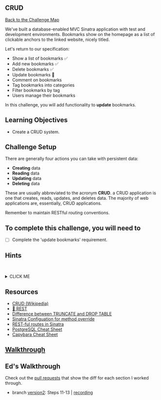 ## CRUD

[Back to the Challenge Map](00_challenge_map.md#challenges)

We've built a database-enabled MVC Sinatra application with test and development environments. Bookmarks show on the homepage as a list of clickable anchors to the linked website, nicely titled.

Let's return to our specification:

* Show a list of bookmarks :white_check_mark:
* Add new bookmarks :white_check_mark:
* Delete bookmarks :white_check_mark:
* Update bookmarks :construction:
* Comment on bookmarks
* Tag bookmarks into categories
* Filter bookmarks by tag
* Users manage their bookmarks

In this challenge, you will add functionality to **update** bookmarks.

## Learning Objectives

* Create a CRUD system.

## Challenge Setup

There are generally four actions you can take with persistent data:

- **Creating** data
- **Reading** data
- **Updating** data
- **Deleting** data

These are usually abbreviated to the acronym **CRUD**. a CRUD application is one that creates, reads, updates, and deletes data. The majority of web applications are, essentially, CRUD applications.

Remember to maintain RESTful routing conventions.

## To complete this challenge, you will need to

- [ ] Complete the 'update bookmarks' requirement.

## Hints
&nbsp;<details><summary>CLICK ME</summary>
- You'll likely need to write the method `Bookmark.update`.  
- You'll probably want a `Bookmark.find` method in order to retrieve the specific Bookmark you want to update.
- You could make use of the [SQL WHERE keyword](https://www.w3schools.com/sql/sql_where.asp) to retrieve the correct Bookmark.
- In order to keep your routes RESTful, you may want to make use of Sinatra's [named parameters](http://sinatrarb.com/intro.html) - you'll need to need to enable `method_override` to use this feature.
- If the feature tests are failing because there is no bookmark with an `id` of `1`, this might be because of how you are cleaning the database between your tests. Check to see whether you are using `TRUNCATE` or `DROP TABLE`. The resources below includes an explanation of the differences between these actions.
&nbsp;</details>

## Resources

* [CRUD (Wikipedia)](https://en.wikipedia.org/wiki/Create,_read,_update_and_delete)
* [:pill: REST](../pills/rest.md)
* [Difference between TRUNCATE and DROP TABLE](https://stackoverflow.com/questions/135653/difference-between-drop-table-and-truncate-table)
* [Sinatra Configuation for method override](http://sinatrarb.com/configuration.html)
* [REST-ful routes in Sinatra](https://learn.co/lessons/sinatra-restful-routes-readme)
* [PostgreSQL Cheat Sheet](http://www.postgresqltutorial.com/postgresql-cheat-sheet/)
* [Capybara Cheat Sheet](https://gist.github.com/cmkoller/0d3b048b3c4b48ee4955)

## [Walkthrough](walkthroughs/13.md)

## Ed's Walkthrough
Check out the [pull requests](https://github.com/dearshrewdwit/demo_bookmark_manager/pulls) that show the diff for each section I worked through.
- branch [version2](https://github.com/dearshrewdwit/demo_bookmark_manager/tree/version2): Steps 11-13 | [recording](https://youtu.be/lfcUauCejx4)



